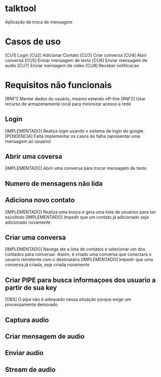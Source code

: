 # talktool
Aplicação de troca de mensagem

# Casos de uso
[CU1] Login
[CU2] Adicionar Contato
[CU3] Criar conversa
[CU4] Abrir conversa
[CU5] Enviar mensagem de texto
[CU6] Enviar mensagem de audio
[CU7] Enviar mensagem de video
[CU8] Receber notificacao

# Requisitos não funcionais
[RNF1] Manter dados do usuário, mesmo estando off-line
[RNF2] Usar recurso de armazenamente local para minimizar acesso a rede

## Login
[IMPLEMENTADO] Realiza login usando o sistema de login do google.
[PENDENCIA] Falta implementar os casos de falha (apresentar uma mensagem ao usuario)

## Abrir uma coversa
[IMPLEMENTADO] Abrir uma conversa para trocar mensagem de texto

## Numero de mensagens não lida
## Adiciona novo contato
[IMPLEMENTADO] Realiza uma busca e gera uma lista de usuarios para ser escolhido
[IMPLEMENTADO] Impedir que um contato já adicionado seja adicionado novamente
## Criar uma conversa
[IMPLEMENTADO] Navega ate a lista de contatos e selecionar um dos contados para conversar. Assim, é criado uma conversa que conectará o usuario remetente com o destinatário
[IMPLEMENTADO] Impedir que uma conversa já criada, seja criada novamente
## Criar PIPE para busca informaçoes dos usuario a partir de sua key
[OBS] O pipe não é adequado nessa situação porque exige um processamente demorado
## Captura audio
## Criar mensagem de audio
## Enviar audio
## Stream de audio